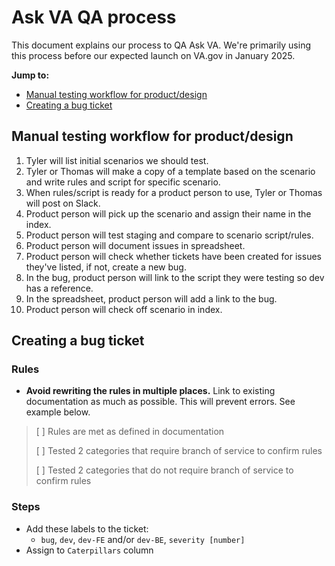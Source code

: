 # Ask VA QA process
This document explains our process to QA Ask VA. We're primarily using this process before our expected launch on VA.gov in January 2025. 

**Jump to:** 
- [Manual testing workflow for product/design](#manual-testing-workflow-for-productdesign)
- [Creating a bug ticket](#creating-a-bug-ticket)

## Manual testing workflow for product/design
1. Tyler will list initial scenarios we should test.
2. Tyler or Thomas will make a copy of a template based on the scenario and write rules and script for specific scenario.
3. When rules/script is ready for a product person to use, Tyler or Thomas will post on Slack.
4. Product person will pick up the scenario and assign their name in the index.
5. Product person will test staging and compare to scenario script/rules.
6. Product person will document issues in spreadsheet.
7. Product person will check whether tickets have been created for issues they've listed, if not, create a new bug.
8. In the bug, product person will link to the script they were testing so dev has a reference.
9. In the spreadsheet, product person will add a link to the bug.
10. Product person will check off scenario in index.

## Creating a bug ticket
### Rules
- **Avoid rewriting the rules in multiple places.** Link to existing documentation as much as possible. This will prevent errors. See example below.

> [ ] Rules are met as defined in documentation
> 
> [ ] Tested 2 categories that require branch of service to confirm rules
> 
> [ ] Tested 2 categories that do not require branch of service to confirm rules

### Steps
- Add these labels to the ticket:
   - `bug`, `dev`, `dev-FE` and/or `dev-BE`, `severity [number]`
- Assign to `Caterpillars` column

